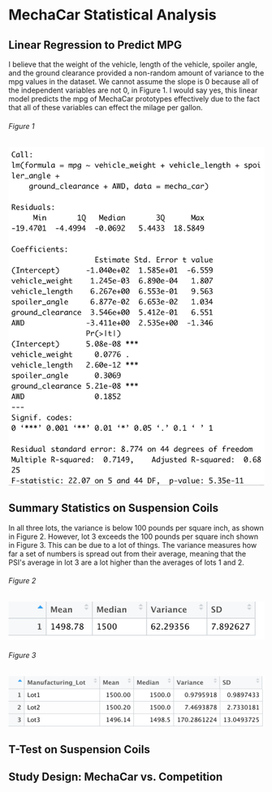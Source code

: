 # MechaCar Statistical Analysis
## Linear Regression to Predict MPG
I believe that the weight of the vehicle, length of the vehicle, spoiler angle, and the ground clearance provided a non-random amount of variance to the mpg values in the dataset. We cannot assume the slope is 0 because all of the independent variables are not 0, in Figure 1. I would say yes, this linear model predicts the mpg of MechaCar prototypes effectively due to the fact that all of these variables can effect the milage per gallon. 
###### Figure 1
![linearRegression](/MechaCar_Statistical_Analysis/linearRegression.png)
## Summary Statistics on Suspension Coils
In all three lots, the variance is below 100 pounds per square inch, as shown in Figure 2. However, lot 3 exceeds the 100 pounds per square inch shown in Figure 3. This can be due to a lot of things. The variance measures how far a set of numbers is spread out from their average, meaning that the PSI's average in lot 3 are a lot higher than the averages of lots 1 and 2.

###### Figure 2
![totalSummary](/MechaCar_Statistical_Analysis/totalSummary.png)

###### Figure 3
![lotSummary](/MechaCar_Statistical_Analysis/lotSummary.png)
## T-Test on Suspension Coils

## Study Design: MechaCar vs. Competition
